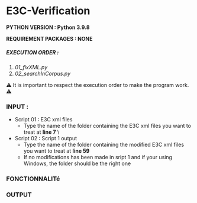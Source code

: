 # E3C-Verification

**PYTHON VERSION : Python 3.9.8**

**REQUIREMENT PACKAGES : NONE**

##### EXECUTION ORDER : 

1. _01_fixXML.py_
2. _02_searchInCorpus.py_

:warning: It is important to respect the execution order to make the program work. :warning:

### INPUT : 

- Script 01 : E3C xml files
	- Type the name of the folder containing the E3C xml files you want to treat at **line 7**
\
- Script 02 : Script 1 output
	- Type the name of the folder containing the modified E3C xml files you want to treat at **line 59**
	- If no modifications has been made in sript 1 and if your using Windows, the folder should be the right one


### FONCTIONNALITé

### OUTPUT
